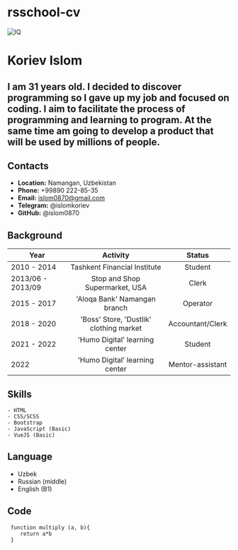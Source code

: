 # rsschool-cv

![IQ](https://github.com/islom0870/rsschool-cv/assets/110163624/536c326b-fc67-42a1-9acc-4360adb586bf)

# Koriev Islom

## I am 31 years old. I decided to discover programming so I gave up my job and focused on coding. I aim to facilitate the process of programming and learning to program. At the same time am going to develop a product that will be used by millions of people.

## Contacts

- **Location:** Namangan, Uzbekistan
- **Phone:** +99890 222-85-35
- **Email:** islom0870@gmail.com
- **Telegram:** @islomkoriev
- **GitHub:** @islom0870

## Background

| Year              |                Activity                 |      Status      |
| ----------------- | :-------------------------------------: | :--------------: |
| 2010 - 2014       |      Tashkent Financial Institute       |     Student      |
| 2013/06 - 2013/09 |     Stop and Shop Supermarket, USA      |      Clerk       |
| 2015 - 2017       |      'Aloqa Bank' Namangan branch       |     Operator     |
| 2018 - 2020       | 'Boss' Store, 'Dustlik' clothing market | Accountant/Clerk |
| 2021 - 2022       |     'Humo Digital' learning center      |     Student      |
| 2022              |     'Humo Digital' learning center      | Mentor-assistant |

## Skills

    - HTML
    - CSS/SCSS
    - Bootstrap
    - JavaScript (Basic)
    - VueJS (Basic)

## Language

- Uzbek
- Russian (middle)
- English (B1)

## Code

```
 function multiply (a, b){
    return a*b
 }
```
